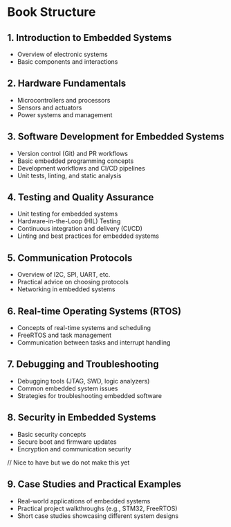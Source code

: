 # Book Structure

## 1. Introduction to Embedded Systems
- Overview of electronic systems
- Basic components and interactions

## 2. Hardware Fundamentals
- Microcontrollers and processors
- Sensors and actuators
- Power systems and management

## 3. Software Development for Embedded Systems
- Version control (Git) and PR workflows
- Basic embedded programming concepts
- Development workflows and CI/CD pipelines
- Unit tests, linting, and static analysis

## 4. Testing and Quality Assurance
- Unit testing for embedded systems
- Hardware-in-the-Loop (HIL) Testing
- Continuous integration and delivery (CI/CD)
- Linting and best practices for embedded systems

## 5. Communication Protocols
- Overview of I2C, SPI, UART, etc.
- Practical advice on choosing protocols
- Networking in embedded systems

## 6. Real-time Operating Systems (RTOS)
- Concepts of real-time systems and scheduling
- FreeRTOS and task management
- Communication between tasks and interrupt handling

## 7. Debugging and Troubleshooting
- Debugging tools (JTAG, SWD, logic analyzers)
- Common embedded system issues
- Strategies for troubleshooting embedded software

## 8. Security in Embedded Systems
- Basic security concepts
- Secure boot and firmware updates
- Encryption and communication security


// Nice to have but we do not make this yet
## 9. Case Studies and Practical Examples
- Real-world applications of embedded systems
- Practical project walkthroughs (e.g., STM32, FreeRTOS)
- Short case studies showcasing different system designs
